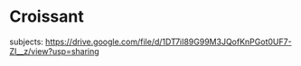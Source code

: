 # Croissant
subjects: https://drive.google.com/file/d/1DT7iI89G99M3JQofKnPGot0UF7-ZI__z/view?usp=sharing